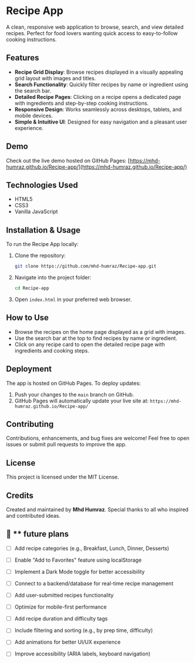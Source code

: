 
# Recipe App

A clean, responsive web application to browse, search, and view detailed recipes. Perfect for food lovers wanting quick access to easy-to-follow cooking instructions.

## Features

* **Recipe Grid Display**: Browse recipes displayed in a visually appealing grid layout with images and titles.
* **Search Functionality**: Quickly filter recipes by name or ingredient using the search bar.
* **Detailed Recipe Pages**: Clicking on a recipe opens a dedicated page with ingredients and step-by-step cooking instructions.
* **Responsive Design**: Works seamlessly across desktops, tablets, and mobile devices.
* **Simple & Intuitive UI**: Designed for easy navigation and a pleasant user experience.

## Demo

Check out the live demo hosted on GitHub Pages:
[https://mhd-humraz.github.io/Recipe-app/](https://mhd-humraz.github.io/Recipe-app/)

## Technologies Used

* HTML5
* CSS3
* Vanilla JavaScript

## Installation & Usage

To run the Recipe App locally:

1. Clone the repository:

   ```bash
   git clone https://github.com/mhd-humraz/Recipe-app.git
   ```

2. Navigate into the project folder:

   ```bash
   cd Recipe-app
   ```

3. Open `index.html` in your preferred web browser.

## How to Use

* Browse the recipes on the home page displayed as a grid with images.
* Use the search bar at the top to find recipes by name or ingredient.
* Click on any recipe card to open the detailed recipe page with ingredients and cooking steps.

## Deployment

The app is hosted on GitHub Pages. To deploy updates:

1. Push your changes to the `main` branch on GitHub.
2. GitHub Pages will automatically update your live site at:
   `https://mhd-humraz.github.io/Recipe-app/`

## Contributing

Contributions, enhancements, and bug fixes are welcome!
Feel free to open issues or submit pull requests to improve the app.

## License

This project is licensed under the MIT License.

## Credits

Created and maintained by **Mhd Humraz**.
Special thanks to all who inspired and contributed ideas.

## 🤖 ** future plans
 
- [ ] Add recipe categories (e.g., Breakfast, Lunch, Dinner, Desserts)

- [ ] Enable "Add to Favorites" feature using localStorage

- [ ] Implement a Dark Mode toggle for better accessibility

- [ ] Connect to a backend/database for real-time recipe management

- [ ] Add user-submitted recipes functionality

- [ ] Optimize for mobile-first performance

- [ ] Add recipe duration and difficulty tags

- [ ] Include filtering and sorting (e.g., by prep time, difficulty)

- [ ] Add animations for better UI/UX experience

- [ ] Improve accessibility (ARIA labels, keyboard navigation)




